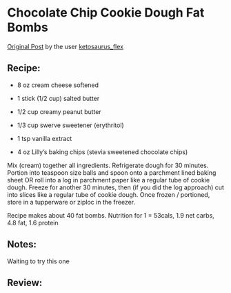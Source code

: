 # Chocolate Chip Cookie Dough Fat Bombs

[Original Post](https://reddit.com/r/ketorecipes/comments/804gt6/chocolate_chip_cookie_dough_fat_bombs/) by the user [ketosaurus\_flex](https://www.reddit.com/user/ketosaurus_flex)

## Recipe:

* 8 oz cream cheese softened

* 1 stick \(1/2 cup\) salted butter

* 1/2 cup creamy peanut butter

* 1/3 cup swerve sweetener \(erythritol\)

* 1 tsp vanilla extract

* 4 oz Lilly’s baking chips \(stevia sweetened chocolate chips\)

Mix \(cream\) together all ingredients. Refrigerate dough for 30 minutes. Portion into teaspoon size balls and spoon onto a parchment lined baking sheet OR roll into a log in parchment paper like a regular tube of cookie dough. Freeze for another 30 minutes, then \(if you did the log approach\) cut into slices like a regular tube of cookie dough. Once frozen / portioned, store in a tupperware or ziploc in the freezer.

Recipe makes about 40 fat bombs. Nutrition for 1 = 53cals, 1.9 net carbs, 4.8 fat, 1.6 protein

## Notes:

Waiting to try this one

## Review:



